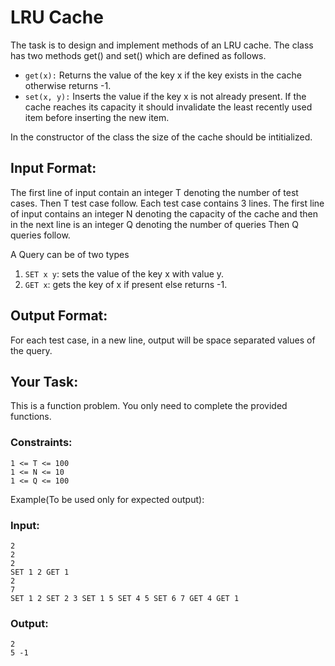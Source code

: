 # LRU Cache

The task is to design and implement methods of an LRU cache. The class has two methods get() and set() which are defined as follows.

- `get(x):` Returns the value of the key x if the key exists in the cache otherwise returns -1.
- `set(x, y):` Inserts the value if the key x is not already present. If the cache reaches its capacity it should invalidate the least recently used item before inserting the new item.

In the constructor of the class the size of the cache should be intitialized.

## Input Format:

The first line of input contain an integer T denoting the number of test cases. Then T test case follow. Each test case contains 3 lines. The first line of input contains an integer N denoting the capacity of the cache and then in the next line is an integer Q denoting the number of queries Then Q queries follow.

A Query can be of two types

1. `SET x y`: sets the value of the key x with value y.
2. `GET x`: gets the key of x if present else returns -1.

## Output Format:

For each test case, in a new line, output will be space separated values of the query.

## Your Task:

This is a function problem. You only need to complete the provided functions.

### Constraints:
```
1 <= T <= 100
1 <= N <= 10
1 <= Q <= 100
```

Example(To be used only for expected output):

### Input:
```
2
2
2
SET 1 2 GET 1
2
7
SET 1 2 SET 2 3 SET 1 5 SET 4 5 SET 6 7 GET 4 GET 1
```

### Output:

```
2
5 -1
```